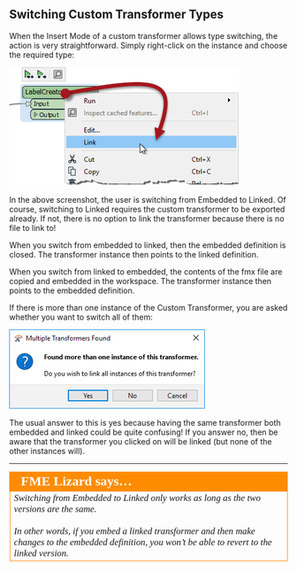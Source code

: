 ## Switching Custom Transformer Types #

When the Insert Mode of a custom transformer allows type switching, the action is very straightforward. Simply right-click on the instance and choose the required type:

![](./Images/Img5.039.CustomTransformerConvertToLinked.png) 

In the above screenshot, the user is switching from Embedded to Linked. Of course, switching to Linked requires the custom transformer to be exported already. If not, there is no option to link the transformer because there is no file to link to!

When you switch from embedded to linked, then the embedded definition is closed. The transformer instance then points to the linked definition.

When you switch from linked to embedded, the contents of the fmx file are copied and embedded in the workspace. The transformer instance then points to the embedded definition.

If there is more than one instance of the Custom Transformer, you are asked whether you want to switch all of them:

![](./Images/Img5.040.CustomTransformerConvertAllToLinked.png)

The usual answer to this is yes because having the same transformer both embedded and linked could be quite confusing! If you answer no, then be aware that the transformer you clicked on will be linked (but none of the other instances will).

---

<table style="border-spacing: 0px">
<tr>
<td style="vertical-align:middle;background-color:darkorange;border: 2px solid darkorange">
<i class="fa fa-quote-left fa-lg fa-pull-left fa-fw" style="color:white;padding-right: 12px;vertical-align:text-top"></i>
<span style="color:white;font-size:x-large;font-weight: bold;font-family:serif">FME Lizard says…</span>
</td>
</tr>

<tr>
<td style="border: 1px solid darkorange">
<span style="font-family:serif; font-style:italic; font-size:larger">
Switching from Embedded to Linked only works as long as the two versions are the same.
<br><br>In other words, if you embed a linked transformer and then make changes to the embedded definition, you won’t be able to revert to the linked version.
</span>
</td>
</tr>
</table>
